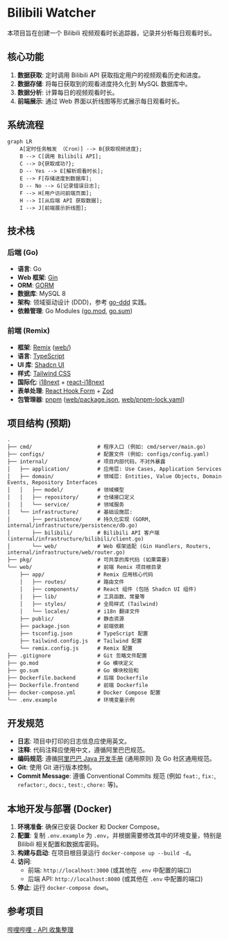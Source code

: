 # Bilibili Watcher

本项目旨在创建一个 Bilibili 视频观看时长追踪器，记录并分析每日观看时长。

## 核心功能

1.  **数据获取**: 定时调用 Bilibili API 获取指定用户的视频观看历史和进度。
2.  **数据存储**: 将每日获取到的观看进度持久化到 MySQL 数据库中。
3.  **数据分析**: 计算每日的视频观看时长。
4.  **前端展示**: 通过 Web 界面以折线图等形式展示每日观看时长。

## 系统流程

```mermaid
graph LR
    A[定时任务触发 （Cron）] --> B{获取视频进度};
    B --> C[调用 Bilibili API];
    C --> D{获取成功?};
    D -- Yes --> E[解析观看时长];
    E --> F[存储进度到数据库];
    D -- No --> G[记录错误日志];
    F --> H[用户访问前端页面];
    H --> I[从后端 API 获取数据];
    I --> J[前端展示折线图];
```

## 技术栈

### 后端 (Go)

*   **语言**: Go
*   **Web 框架**: [Gin](https://gin-gonic.com/)
*   **ORM**: [GORM](https://gorm.io/)
*   **数据库**: MySQL 8
*   **架构**: 领域驱动设计 (DDD)，参考 [go-ddd](https://github.com/sklinkert/go-ddd) 实践。
*   **依赖管理**: Go Modules ([go.mod](mdc:go.mod), [go.sum](mdc:go.sum))

### 前端 (Remix)

*   **框架**: [Remix](https://remix.run/docs) ([web/](mdc:web/))
*   **语言**: [TypeScript](https://www.typescriptlang.org/)
*   **UI 库**: [Shadcn UI](https://ui.shadcn.com/)
*   **样式**: [Tailwind CSS](https://tailwindcss.com/)
*   **国际化**: [i18next](https://www.i18next.com/) + [react-i18next](https://react.i18next.com/)
*   **表单处理**: [React Hook Form](https://react-hook-form.com/) + [Zod](https://zod.dev/)
*   **包管理器**: [pnpm](https://pnpm.io/) ([web/package.json](mdc:web/package.json), [web/pnpm-lock.yaml](mdc:web/pnpm-lock.yaml))

## 项目结构 (预期)

```
.
├── cmd/                     # 程序入口 (例如: cmd/server/main.go)
├── configs/                 # 配置文件 (例如: configs/config.yaml)
├── internal/                # 项目内部代码，不对外暴露
│   ├── application/         # 应用层: Use Cases, Application Services
│   ├── domain/              # 领域层: Entities, Value Objects, Domain Events, Repository Interfaces
│   │   ├── model/           # 领域模型
│   │   ├── repository/      # 仓储接口定义
│   │   └── service/         # 领域服务
│   └── infrastructure/      # 基础设施层:
│       ├── persistence/     # 持久化实现 (GORM, internal/infrastructure/persistence/db.go)
│       ├── bilibili/        # Bilibili API 客户端 (internal/infrastructure/bilibili/client.go)
│       └── web/             # Web 框架适配 (Gin Handlers, Routers, internal/infrastructure/web/router.go)
├── pkg/                     # 可共享的库代码 (如果需要)
└── web/                     # 前端 Remix 项目根目录
    ├── app/                 # Remix 应用核心代码
    │   ├── routes/          # 路由文件
    │   ├── components/      # React 组件 (包括 Shadcn UI 组件)
    │   ├── lib/             # 工具函数、常量等
    │   ├── styles/          # 全局样式 (Tailwind)
    │   └── locales/         # i18n 翻译文件
    ├── public/              # 静态资源
    ├── package.json         # 前端依赖
    ├── tsconfig.json        # TypeScript 配置
    ├── tailwind.config.js   # Tailwind 配置
    └── remix.config.js      # Remix 配置
├── .gitignore               # Git 忽略文件配置
├── go.mod                   # Go 模块定义
├── go.sum                   # Go 模块校验和
├── Dockerfile.backend       # 后端 Dockerfile
├── Dockerfile.frontend      # 前端 Dockerfile
├── docker-compose.yml       # Docker Compose 配置
└── .env.example             # 环境变量示例
```

## 开发规范

*   **日志**: 项目中打印的日志信息应使用英文。
*   **注释**: 代码注释应使用中文，遵循阿里巴巴规范。
*   **编码规范**: 遵循[阿里巴巴 Java 开发手册](https://github.com/alibaba/p3c) (通用原则) 及 Go 社区通用规范。
*   **Git**: 使用 Git 进行版本控制。
*   **Commit Message**: 遵循 Conventional Commits 规范 (例如 `feat:`, `fix:`, `refactor:`, `docs:`, `test:`, `chore:` 等)。

## 本地开发与部署 (Docker)

1.  **环境准备**: 确保已安装 Docker 和 Docker Compose。
2.  **配置**: 复制 `.env.example` 为 `.env`，并根据需要修改其中的环境变量，特别是 Bilibili 相关配置和数据库密码。
3.  **构建与启动**: 在项目根目录运行 `docker-compose up --build -d`。
4.  **访问**:
    *   前端: `http://localhost:3000` (或其他在 `.env` 中配置的端口)
    *   后端 API: `http://localhost:8080` (或其他在 `.env` 中配置的端口)
5.  **停止**: 运行 `docker-compose down`。 

## 参考项目
[哔哩哔哩 - API 收集整理](https://socialsisteryi.github.io/bilibili-API-collect/)